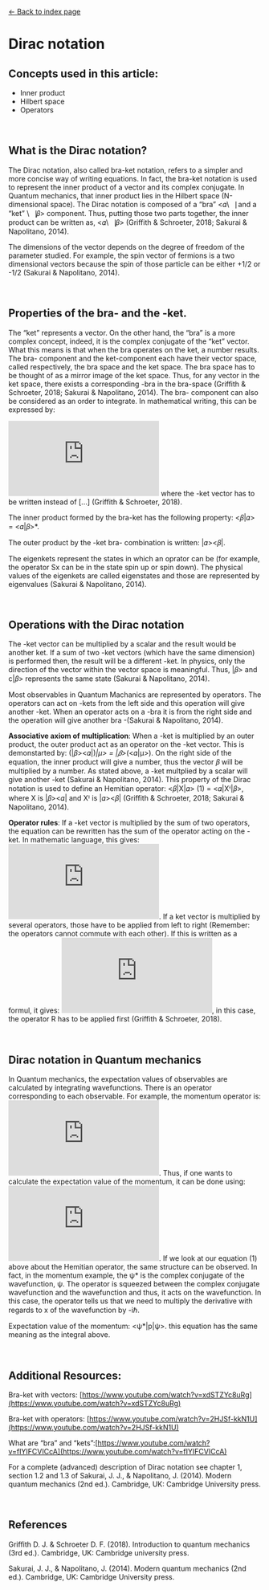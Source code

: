 [<- Back to index page](https://cpawley.github.io/HHG2-MSP-Physics/)
# Dirac notation

## Concepts used in this article:

  * Inner product
  * Hilbert space
  * Operators
  
<br>

## What is the Dirac notation?

The Dirac notation, also called bra-ket notation, refers to a simpler and more concise way of writing equations. In fact, the bra-ket notation is used to represent the inner 
product of a vector and its complex conjugate. In Quantum mechanics, that inner product lies in the Hilbert space (N-dimensional space). The Dirac notation is composed of a
“bra” <𝛼\⎹ and a “ket” \⎹𝛽> component. Thus, putting those two parts together, the inner product can be written as, <𝛼\⎹𝛽> (Griffith & Schroeter, 2018; Sakurai & Napolitano, 2014).

The dimensions of the vector depends on the degree of freedom of the parameter studied. For example, the spin vector of fermions is a two dimensional vectors because the spin of those particle can be either +1/2 or -1/2 (Sakurai & Napolitano, 2014). 
  
<br>

## Properties of the bra- and the -ket.

The “ket” represents a vector. On the other hand, the “bra” is a more complex concept, indeed, it is the complex conjugate of the “ket” vector. What this means is that when the bra operates on the ket, a number results. The bra- component and the ket-component each have their vector space, called respectively, the bra space and the ket space. The bra space has to be thought of as a mirror image of the ket space. Thus, for any vector in the ket space, there exists a corresponding -bra in the bra-space (Griffith & Schroeter, 2018; Sakurai & Napolitano, 2014). 
The bra- component can also be considered as an order to integrate. In mathematical writing, this can be expressed by:

![](https://latex.codecogs.com/svg.latex?%3Cf%7C%20%3D%20%20%5Cint%20%7B%20f%5E%7B%2A%7D%20%20%5B...%5Ddx) where the -ket vector has to be written instead of [...] (Griffith & Schroeter, 2018).

The inner product formed by the bra-ket has the following property: <𝛽\|𝛼> = <𝛼\|𝛽>*.

The outer product by the -ket bra- combination is written: \|𝛼><𝛽\|.

The eigenkets represent the states in which an oprator can be (for example, the operator Sx can be in the state spin up or spin down). The physical values of the eigenkets are called eigenstates and those are represented by eigenvalues (Sakurai & Napolitano, 2014). 
  
<br>

## Operations with the Dirac notation

The -ket vector can be multiplied by a scalar and the result would be another ket. If a sum of two -ket vectors (which have the same dimension) is performed then, the result
will be a different -ket. In physics, only the direction of the vector within the vector space is meaningful. Thus, |𝛽> and c|𝛽> represents the same state (Sakurai & Napolitano, 2014). 

Most observables in Quantum Machanics are represented by operators. The operators can act on -kets from the left side and this operation will give another -ket. When 
an operator acts on a -bra it is from the right side and the operation will give another bra -(Sakurai & Napolitano, 2014). 

**Associative axiom of multiplication**: When a -ket is multiplied by an outer product, the outer product act as an operator on the -ket vector. This is demonstarted by: 
(|𝛽><𝛼|)*|μ> = |𝛽>*(<𝛼|μ>). On the right side of the equation, the inner product will give a number, thus the vector 𝛽 will be multiplied by a number. As stated above, a 
-ket multplied by a scalar will give another -ket (Sakurai & Napolitano, 2014). This property of the Dirac notation is used to define an Hemitian operator: <𝛽|X|𝛼> (1) = <𝛼|Xꭞ|𝛽>, where X is |𝛽><𝛼| and Xꭞ is |𝛼><𝛽| (Griffith & Schroeter, 2018; Sakurai & Napolitano, 2014).

**Operator rules**: If a -ket vector is multiplied by the sum of two operators, the equation can be rewritten has the sum of the operator acting on the -ket. In mathematic language, this gives: ![](https://latex.codecogs.com/svg.latex?%28%20%5Cwidehat%7BQ%7D%20%2B%20%5Cwidehat%7BR%7D%29%7C%20%5Calpha%20%3E%20%3D%20%5Cwidehat%7BQ%7D%7C%5Calpha%3E%20%2B%20%5Cwidehat%7BR%7D%7C%5Calpha%3E%20).
If a ket vector is multiplied by several operators, those have to be applied from left to right (Remember: the operators cannot commute with each other). If this is written as a formul, it gives: ![](https://latex.codecogs.com/svg.latex?%5Cwidehat%7BQ%7D%20%20%5Cwidehat%7BR%7D%7C%20%5Calpha%20%3E%20%3D%20%5Cwidehat%7BQ%7D%28%5Cwidehat%7BR%7D%7C%5Calpha%3E%20%29), in this case, the operator R has to be applied first (Griffith & Schroeter, 2018).
  
<br>

## Dirac notation in Quantum mechanics ##

In Quantum mechanics, the expectation values of observables are calculated by integrating wavefunctions. There is an operator corresponding to each observable. For example, the momentum operator is: ![](https://latex.codecogs.com/svg.latex?-i%20%5Chbar%20%20%5Cfrac%7B%5Cpartial%7D%7B%5Cpartial%20x%7D%20). Thus, if one wants to calculate the expectation value of the momentum, it can be done using: ![](https://latex.codecogs.com/svg.latex?%3Cp%3E%20%3D%20%20%5Cint_%7B-%20%5Cinfty%20%7D%5E%20%5Cinfty%20%20%7B%20%5Cpsi%20%20%5E%20%5Cast%20%5B-i%20%5Chbar%20%20%5Cfrac%7B%5Cpartial%7D%7B%5Cpartial%20x%7D%20%5D%20%5Cpsi%20dx). If we look at our equation (1) above about the Hemitian operator, the same structure can be observed. In fact, in the momentum example, the ψ* is the complex conjugate of the wavefunction, ψ. The operator is squeezed between the complex conjugate wavefunction and the wavefunction and thus, it acts on the wavefunction. In this case, the operator tells us that we need to multiply the derivative with regards to x of the wavefunction by -iℏ. 

Expectation value of the momentum: <ψ*|p|ψ>. this equation has the same meaning as the integral above.
  
<br>

## Additional Resources:

Bra-ket with vectors: [https://www.youtube.com/watch?v=xdSTZYc8uRg](https://www.youtube.com/watch?v=xdSTZYc8uRg)

Bra-ket with operators: [https://www.youtube.com/watch?v=2HJSf-kkN1U](https://www.youtube.com/watch?v=2HJSf-kkN1U)

What are “bra” and “kets”:[https://www.youtube.com/watch?v=fIYIFCVICcA](https://www.youtube.com/watch?v=fIYIFCVICcA)

For a complete (advanced) description of Dirac notation see chapter 1, section 1.2 and 1.3 of Sakurai, J. J., & Napolitano, J. (2014). Modern quantum mechanics (2nd ed.). 
Cambridge, UK: Cambridge University press.
  
<br>

## References ##

Griffith D. J. & Schroeter D. F. (2018). Introduction to quantum mechanics (3rd ed.). Cambridge, UK: Cambridge university press.

Sakurai, J. J., & Napolitano, J. (2014). Modern quantum mechanics (2nd ed.). Cambridge, UK: Cambridge University press.
